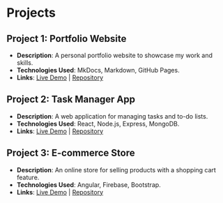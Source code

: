 # Projects

## Project 1: Portfolio Website
- **Description**: A personal portfolio website to showcase my work and skills.
- **Technologies Used**: MkDocs, Markdown, GitHub Pages.
- **Links**: [Live Demo](https://username.github.io/portfolio-mkdocs/) | [Repository](https://github.com/username/portfolio-mkdocs)

## Project 2: Task Manager App
- **Description**: A web application for managing tasks and to-do lists.
- **Technologies Used**: React, Node.js, Express, MongoDB.
- **Links**: [Live Demo](https://username.github.io/task-manager-app/) | [Repository](https://github.com/username/task-manager-app)

## Project 3: E-commerce Store
- **Description**: An online store for selling products with a shopping cart feature.
- **Technologies Used**: Angular, Firebase, Bootstrap.
- **Links**: [Live Demo](https://username.github.io/e-commerce-store/) | [Repository](https://github.com/username/e-commerce-store)